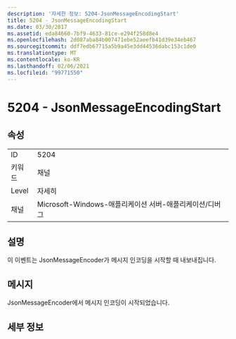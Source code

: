 ```yaml
---
description: '자세한 정보: 5204-JsonMessageEncodingStart'
title: 5204 - JsonMessageEncodingStart
ms.date: 03/30/2017
ms.assetid: eda84660-7bf9-4633-81ce-e294f258d8e4
ms.openlocfilehash: 2d087aba84b007471ebe52aeefb41d39e34eb467
ms.sourcegitcommit: ddf7edb67715a5b9a45e3dd44536dabc153c1de0
ms.translationtype: MT
ms.contentlocale: ko-KR
ms.lasthandoff: 02/06/2021
ms.locfileid: "99771550"
---
```

# <a name="5204---jsonmessageencodingstart"></a>5204 - JsonMessageEncodingStart

## <a name="properties"></a>속성  
  
|||  
|-|-|  
|ID|5204|  
|키워드|채널|  
|Level|자세히|  
|채널|Microsoft-Windows-애플리케이션 서버-애플리케이션/디버그|  
  
## <a name="description"></a>설명  

 이 이벤트는 JsonMessageEncoder가 메시지 인코딩을 시작할 때 내보내집니다.  
  
## <a name="message"></a>메시지  

 JsonMessageEncoder에서 메시지 인코딩이 시작되었습니다.  
  
## <a name="details"></a>세부 정보
